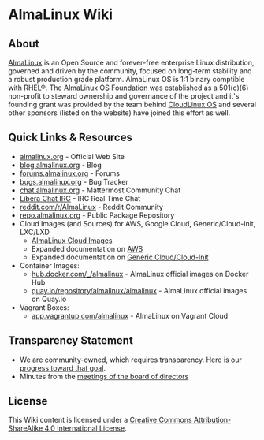 # AlmaLinux Wiki


## About

[AlmaLinux](https://almalinux.org/) is an Open Source and forever-free enterprise Linux distribution, governed and driven by the community, focused on long-term stability and a robust production grade platform. AlmaLinux OS is 1:1 binary comptible with RHEL®.  The [AlmaLinux OS Foundation](/foundation) was established as a 501(c)(6) non-profit to steward ownership and governance of the project and it's founding grant was provided by the team behind [CloudLinux OS](https://www.cloudlinux.com/all-products/product-overview/cloudlinuxos) and several other sponsors (listed on the website) have joined this effort as well.


## Quick Links & Resources
* [almalinux.org](https://almalinux.org/) - Official Web Site
* [blog.almalinux.org](https://blog.almalinux.org) - Blog
* [forums.almalinux.org](https://forums.almalinux.org) - Forums
* [bugs.almalinux.org](https://bugs.almalinux.org) - Bug Tracker
* [chat.almalinux.org](https://chat.almalinux.org) - Mattermost Community Chat
* [Libera Chat IRC](https://web.libera.chat/#almalinux) - IRC Real Time Chat
* [reddit.com/r/AlmaLinux](https://www.reddit.com/r/AlmaLinux/) - Reddit Community
* [repo.almalinux.org](https://repo.almalinux.org/) - Public Package Repository
* Cloud Images (and Sources) for AWS, Google Cloud, Generic/Cloud-Init, LXC/LXD
  * [AlmaLinux Cloud Images](https://github.com/AlmaLinux/cloud-images)
  * Expanded documentation on [AWS](cloud/aws)
  * Expanded documentation on [Generic Cloud/Cloud-Init](cloud/generic-cloud) 
* Container Images:
  * [hub.docker.com/_/almalinux](https://hub.docker.com/_/almalinux) - AlmaLinux official images on Docker Hub
  * [quay.io/repository/almalinux/almalinux](https://quay.io/repository/almalinux/almalinux) - AlmaLinux official images on Quay.io
* Vagrant Boxes: 
  * [app.vagrantup.com/almalinux](https://app.vagrantup.com/almalinux) - AlmaLinux on Vagrant Cloud

## Transparency Statement

* We are community-owned, which requires transparency. Here is our [progress toward that goal](Transparency.md).
* Minutes from the [meetings of the board of directors](Transparency.md#-minutes-of-almalinux-os-foundation-board-meetings)

## License

This Wiki content is licensed under a [Creative Commons Attribution-ShareAlike
4.0 International License](https://creativecommons.org/licenses/by-sa/4.0/).